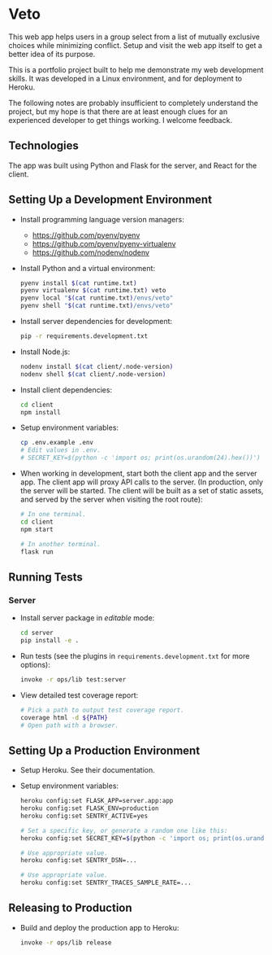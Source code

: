 # Veto

This web app helps users in a group select from a list of mutually exclusive
choices while minimizing conflict. Setup and visit the web app itself to get a
better idea of its purpose.

This is a portfolio project built to help me demonstrate my web development
skills. It was developed in a Linux environment, and for deployment to Heroku.

The following notes are probably insufficient to completely understand the
project, but my hope is that there are at least enough clues for an experienced
developer to get things working. I welcome feedback.

## Technologies

The app was built using Python and Flask for the server, and React for the
client.

## Setting Up a Development Environment

- Install programming language version managers:

  - https://github.com/pyenv/pyenv
  - https://github.com/pyenv/pyenv-virtualenv
  - https://github.com/nodenv/nodenv

- Install Python and a virtual environment:

  ```sh
  pyenv install $(cat runtime.txt)
  pyenv virtualenv $(cat runtime.txt) veto
  pyenv local "$(cat runtime.txt)/envs/veto"
  pyenv shell "$(cat runtime.txt)/envs/veto"
  ```

- Install server dependencies for development:

  ```sh
  pip -r requirements.development.txt
  ```

- Install Node.js:

  ```sh
  nodenv install $(cat client/.node-version)
  nodenv shell $(cat client/.node-version)
  ```

- Install client dependencies:

  ```sh
  cd client
  npm install
  ```

- Setup environment variables:

  ```sh
  cp .env.example .env
  # Edit values in .env.
  # SECRET_KEY=$(python -c 'import os; print(os.urandom(24).hex())')
  ```

- When working in development, start both the client app and the server app.
  The client app will proxy API calls to the server. (In production, only the
  server will be started. The client will be built as a set of static assets,
  and served by the server when visiting the root route):

  ```sh
  # In one terminal.
  cd client
  npm start

  # In another terminal.
  flask run
  ```

## Running Tests

### Server

- Install server package in *editable* mode:

  ```sh
  cd server
  pip install -e .
  ```

- Run tests (see the plugins in `requirements.development.txt` for more options):

  ```sh
  invoke -r ops/lib test:server
  ```

- View detailed test coverage report:

  ```sh
  # Pick a path to output test coverage report.
  coverage html -d ${PATH}
  # Open path with a browser.
  ```

## Setting Up a Production Environment

- Setup Heroku. See their documentation.

- Setup environment variables:

  ```sh
  heroku config:set FLASK_APP=server.app:app
  heroku config:set FLASK_ENV=production
  heroku config:set SENTRY_ACTIVE=yes

  # Set a specific key, or generate a random one like this:
  heroku config:set SECRET_KEY=$(python -c 'import os; print(os.urandom(24).hex())')

  # Use appropriate value.
  heroku config:set SENTRY_DSN=...

  # Use appropriate value.
  heroku config:set SENTRY_TRACES_SAMPLE_RATE=...
  ```

## Releasing to Production

- Build and deploy the production app to Heroku:

  ```sh
  invoke -r ops/lib release
  ```
